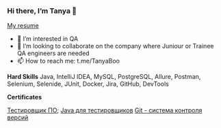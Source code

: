 ### Hi there, I’m Tanya 👋
[My resume](https://drive.google.com/file/d/19QSTzCH0nBFChTFV_3O_N3iX_jTbwaYA/view?usp=sharing)


- 👀 I’m interested in QA
- 💞️ I’m looking to collaborate on the company where Juniour or Trainee QA engineers are needed
- 📫 How to reach me: t.me/TanyaBoo


**Hard Skills**
Java, IntelliJ IDEA, MySQL, PostgreSQL, Allure, Postman, Selenium, Selenide, JUnit, Docker, Jira, GitHub, DevTools

**Certificates**


[Тестировщик ПО](https://github.com/Butanya/Butanya/files/10706913/default.pdf);
[Java для тестировщиков](https://github.com/Butanya/Butanya/files/10706929/Java.pdf)
[Git - система контроля версий](https://github.com/Butanya/Butanya/files/10706925/Git.pdf)
